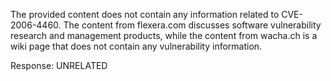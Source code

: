 The provided content does not contain any information related to CVE-2006-4460. The content from flexera.com discusses software vulnerability research and management products, while the content from wacha.ch is a wiki page that does not contain any vulnerability information.

Response: UNRELATED
